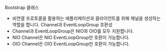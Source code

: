 Bootstrap 클래스
- 비연결 프로토콜을 활용하는 애플리케이션과 클라이언트를 위해 채널을 생성하는 역할을 합니다.
Channel과 EventLoopGroup 호환성
- Channel과 EventLoopGroup은 NIO와 OIO를 모두 지원합니다.
- NIO Channel은 NIO EventLoopGroup만 호환이 가능합니다.
- OIO Channel은 OIO EventLoopGroup만 호환이 가능합니다.

